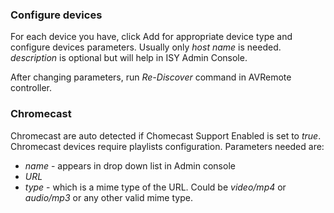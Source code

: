 ### Configure devices

For each device you have, click Add for appropriate device type and configure devices parameters.
Usually only *host name* is needed. *description* is optional but will help in ISY Admin Console.

After changing parameters, run *Re-Discover* command in AVRemote controller.


### Chromecast

Chromecast are auto detected if Chomecast Support Enabled is set to *true*. Chromecast devices require playlists configuration. Parameters needed are:
* *name* - appears in drop down list in Admin console
* *URL*
* *type* - which is a mime type of the URL. Could be *video/mp4* or *audio/mp3* or any other valid mime type.
